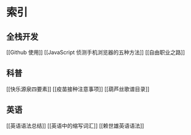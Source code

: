 # 索引
## 全栈开发
[[Github 使用]]
[[JavaScript 侦测手机浏览器的五种方法]]
[[自由职业之路]]

## 科普
[[快乐源泉四要素]]
[[疫苗接种注意事项]]
[[葫芦丝歌谱目录]]

## 英语
[[英语语法总结]]
[[英语中的缩写词汇]]
[[赖世雄英语语法]]
